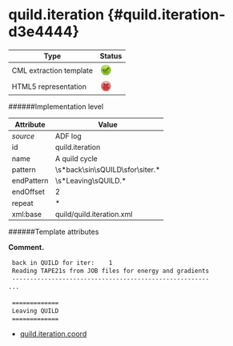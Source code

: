 # quild.iteration {#quild.iteration-d3e4444}


| Type                                                                                                                                                                                                  | Status                                                                                                                                                                                                |
|----|----|
| CML extraction template                                                                                                                                                                               | ![](/imgs/Total.png)                                                                                                                                                                                  |
| HTML5 representation                                                                                                                                                                                  | ![](/imgs/None.png)                                                                                                                                                                                   |

######Implementation level

| Attribute                                                                                                                                                                                             | Value                                                                                                                                                                                                 |
|----|----|
| *source*                                                                                                                                                                                              | ADF log                                                                                                                                                                                               |
| id                                                                                                                                                                                                    | quild.iteration                                                                                                                                                                                       |
| name                                                                                                                                                                                                  | A quild cycle                                                                                                                                                                                         |
| pattern                                                                                                                                                                                               | \\s\*back\\sin\\sQUILD\\sfor\\siter.\*                                                                                                                                                                |
| endPattern                                                                                                                                                                                            | \\s\*Leaving\\sQUILD.\*                                                                                                                                                                               |
| endOffset                                                                                                                                                                                             | 2                                                                                                                                                                                                     |
| repeat                                                                                                                                                                                                | \*                                                                                                                                                                                                    |
| xml:base                                                                                                                                                                                              | quild/quild.iteration.xml                                                                                                                                                                             |

######Template attributes

**Comment.**

     back in QUILD for iter:    1
     Reading TAPE21s from JOB files for energy and gradients
     -------------------------------------------------------
    ...

     =============
     Leaving QUILD
     =============

        

-   [quild.iteration.coord](/out/md/cml/adf_log/quild.iteration.coord-d3e4453.md)



